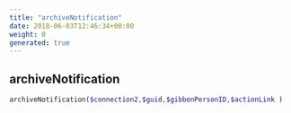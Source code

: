 ```yaml
---
title: "archiveNotification"
date: 2018-06-03T12:46:34+00:00
weight: 0
generated: true
---
```


## archiveNotification



```php
archiveNotification($connection2,$guid,$gibbonPersonID,$actionLink )
```





